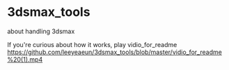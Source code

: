 # 3dsmax_tools
about handling 3dsmax

If you're curious about how it works, play vidio_for_readme
https://github.com/leeyeaeun/3dsmax_tools/blob/master/vidio_for_readme%20(1).mp4
